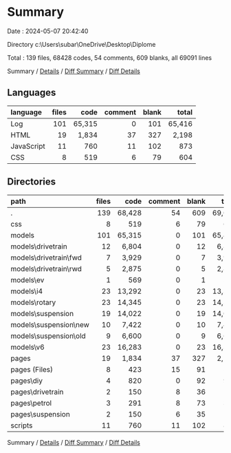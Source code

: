 # Summary

Date : 2024-05-07 20:42:40

Directory c:\\Users\\subar\\OneDrive\\Desktop\\Diplome

Total : 139 files,  68428 codes, 54 comments, 609 blanks, all 69091 lines

Summary / [Details](details.md) / [Diff Summary](diff.md) / [Diff Details](diff-details.md)

## Languages
| language | files | code | comment | blank | total |
| :--- | ---: | ---: | ---: | ---: | ---: |
| Log | 101 | 65,315 | 0 | 101 | 65,416 |
| HTML | 19 | 1,834 | 37 | 327 | 2,198 |
| JavaScript | 11 | 760 | 11 | 102 | 873 |
| CSS | 8 | 519 | 6 | 79 | 604 |

## Directories
| path | files | code | comment | blank | total |
| :--- | ---: | ---: | ---: | ---: | ---: |
| . | 139 | 68,428 | 54 | 609 | 69,091 |
| css | 8 | 519 | 6 | 79 | 604 |
| models | 101 | 65,315 | 0 | 101 | 65,416 |
| models\\drivetrain | 12 | 6,804 | 0 | 12 | 6,816 |
| models\\drivetrain\\fwd | 7 | 3,929 | 0 | 7 | 3,936 |
| models\\drivetrain\\rwd | 5 | 2,875 | 0 | 5 | 2,880 |
| models\\ev | 1 | 569 | 0 | 1 | 570 |
| models\\i4 | 23 | 13,292 | 0 | 23 | 13,315 |
| models\\rotary | 23 | 14,345 | 0 | 23 | 14,368 |
| models\\suspension | 19 | 14,022 | 0 | 19 | 14,041 |
| models\\suspension\\new | 10 | 7,422 | 0 | 10 | 7,432 |
| models\\suspension\\old | 9 | 6,600 | 0 | 9 | 6,609 |
| models\\v6 | 23 | 16,283 | 0 | 23 | 16,306 |
| pages | 19 | 1,834 | 37 | 327 | 2,198 |
| pages (Files) | 8 | 423 | 15 | 91 | 529 |
| pages\\diy | 4 | 820 | 0 | 92 | 912 |
| pages\\drivetrain | 2 | 150 | 8 | 36 | 194 |
| pages\\petrol | 3 | 291 | 8 | 73 | 372 |
| pages\\suspension | 2 | 150 | 6 | 35 | 191 |
| scripts | 11 | 760 | 11 | 102 | 873 |

Summary / [Details](details.md) / [Diff Summary](diff.md) / [Diff Details](diff-details.md)